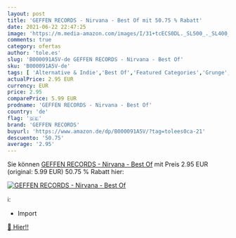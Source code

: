 ```yaml
---
layout: post
title: 'GEFFEN RECORDS - Nirvana - Best Of mit 50.75 % Rabatt'
date: 2021-06-22 22:47:25
image: 'https://m.media-amazon.com/images/I/31+tcECS0DL._SL500_._SL400_.jpg'
comments: true
category: ofertas
author: 'tole.es'
slug: 'B000091A5V-de GEFFEN RECORDS - Nirvana - Best Of'
sku: 'B000091A5V-de'
tags: [ 'Alternative & Indie','Best Of','Featured Categories','Grunge','Musik Kategorien','Musik-CDs & Vinyl','Rock','geffen records', ]
actualPrice: 2.95 EUR
currency: EUR
price: 2.95
comparePrice: 5.99 EUR
prodname: 'GEFFEN RECORDS - Nirvana - Best Of'
country: 'de'
flag: '🇩🇪'
brand: 'GEFFEN RECORDS'
buyurl: 'https://www.amazon.de/dp/B000091A5V/?tag=tolees0ca-21'
descuento: '50.75'
average: '2.95'
---
```


Sie können [GEFFEN RECORDS - Nirvana - Best Of](https://www.amazon.de/dp/B000091A5V/?tag=tolees0ca-21) mit Preis 2.95 EUR (original: 5.99 EUR) 50.75 % Rabatt hier:

[![GEFFEN RECORDS - Nirvana - Best Of](https://m.media-amazon.com/images/I/31+tcECS0DL._SL500_._SL400_.jpg)](https://www.amazon.de/dp/B000091A5V/?tag=tolees0ca-21)

ℹ️:

- Import

[🛒 Hier!!](https://www.amazon.de/dp/B000091A5V/?tag=tolees0ca-21)

